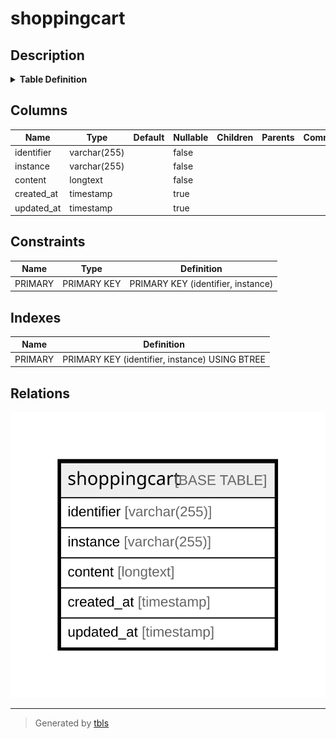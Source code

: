 # shoppingcart

## Description

<details>
<summary><strong>Table Definition</strong></summary>

```sql
CREATE TABLE `shoppingcart` (
  `identifier` varchar(255) COLLATE utf8mb4_unicode_ci NOT NULL,
  `instance` varchar(255) COLLATE utf8mb4_unicode_ci NOT NULL,
  `content` longtext COLLATE utf8mb4_unicode_ci NOT NULL,
  `created_at` timestamp NULL DEFAULT NULL,
  `updated_at` timestamp NULL DEFAULT NULL,
  PRIMARY KEY (`identifier`,`instance`)
) ENGINE=InnoDB DEFAULT CHARSET=utf8mb4 COLLATE=utf8mb4_unicode_ci
```

</details>

## Columns

| Name | Type | Default | Nullable | Children | Parents | Comment |
| ---- | ---- | ------- | -------- | -------- | ------- | ------- |
| identifier | varchar(255) |  | false |  |  |  |
| instance | varchar(255) |  | false |  |  |  |
| content | longtext |  | false |  |  |  |
| created_at | timestamp |  | true |  |  |  |
| updated_at | timestamp |  | true |  |  |  |

## Constraints

| Name | Type | Definition |
| ---- | ---- | ---------- |
| PRIMARY | PRIMARY KEY | PRIMARY KEY (identifier, instance) |

## Indexes

| Name | Definition |
| ---- | ---------- |
| PRIMARY | PRIMARY KEY (identifier, instance) USING BTREE |

## Relations

![er](shoppingcart.svg)

---

> Generated by [tbls](https://github.com/k1LoW/tbls)
